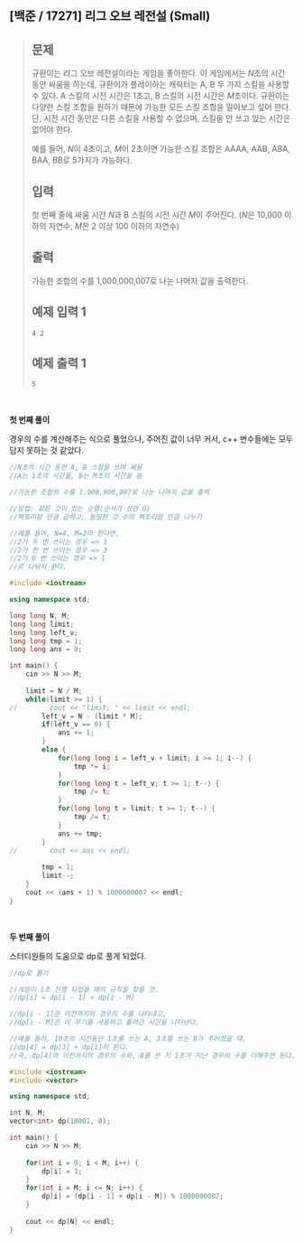 ## [백준 / 17271] 리그 오브 레전설 (Small)

> ## 문제
>
> 규환이는 리그 오브 레전설이라는 게임을 좋아한다. 이 게임에서는 *N*초의 시간 동안 싸움을 하는데, 규환이가 플레이하는 캐릭터는 A, B 두 가지 스킬을 사용할 수 있다.  A 스킬의 시전 시간은 1초고, B 스킬의 시전 시간은 *M*초이다. 규환이는 다양한 스킬 조합을 원하기 때문에 가능한 모든 스킬 조합을 알아보고 싶어 한다. 단, 시전 시간 동안은 다른 스킬을 사용할 수 없으며, 스킬을 안 쓰고 있는 시간은 없어야 한다.
>
> 예를 들어, *N*이 4초이고, *M*이 2초이면 가능한 스킬 조합은 AAAA, AAB, ABA, BAA, BB로 5가지가 가능하다.
>
> ## 입력
>
> 첫 번째 줄에 싸움 시간 *N*과 B 스킬의 시전 시간 *M*이 주어진다. (*N*은 10,000 이하의 자연수, *M*은 2 이상 100 이하의 자연수)
>
> ## 출력
>
> 가능한 조합의 수를 1,000,000,007로 나눈 나머지 값을 출력한다.
>
> ## 예제 입력 1
>
> ```
> 4 2
> ```
>
> ## 예제 출력 1
>
> ```
> 5
> ```

<br>

**첫 번째 풀이**

경우의 수를 계산해주는 식으로 풀었으나, 주어진 값이 너무 커서, c++ 변수들에는 모두 담지 못하는 것 같았다.

```cpp
//N초의 시간 동안 A, B 스킬을 쓰며 싸움
//A는 1초의 시간을, B는 M초의 시간을 씀

//가능한 조합의 수를 1,000,000,007로 나눈 나머지 값을 출력

//방법: 같은 것이 있는 순열(순서가 상관 O)
//팩토리알 만큼 곱하고, 동일한 것 수의 팩토리알 만큼 나누기

//예를 들어, N=4, M=2라 한다면,
//2가 두 번 쓰이는 경우 => 1
//2가 한 번 쓰이는 경우 => 3
//2가 0 번 쓰이는 경우 => 1
//로 나눠서 푼다.

#include <iostream>

using namespace std;

long long N, M;
long long limit;
long long left_v;
long long tmp = 1;
long long ans = 0;

int main() {
    cin >> N >> M;
    
    limit = N / M;
    while(limit >= 1) {
//        cout << "limit: " << limit << endl;
        left_v = N - (limit * M);
        if(left_v == 0) {
            ans += 1;
        }
        else {
            for(long long i = left_v + limit; i >= 1; i--) {
                tmp *= i;
            }
            for(long long t = left_v; t >= 1; t--) {
                tmp /= t;
            }
            for(long long t = limit; t >= 1; t--) {
                tmp /= t;
            }
            ans += tmp;
        }
//        cout << ans << endl;
        
        tmp = 1;
        limit--;
    }
    cout << (ans + 1) % 1000000007 << endl;
}
```

<br>

**두 번째 풀이**

스터디원들의 도움으로 dp로 풀게 되었다.

```cpp
//dp로 풀기

//게임이 i초 진행 되었을 때의 규칙을 찾을 것.
//dp[i] = dp[i - 1] + dp[i - M]

//dp[i - 1]은 이전까지의 경우의 수를 나타내고,
//dp[i - M]은 이 무기를 사용하고 흘러간 시간을 나타낸다.

//예를 들어, 10초의 시간동안 1초를 쓰는 A, 3초를 쓰는 B가 주어졌을 때,
//dp[4] = dp[3] + dp[1]이 된다.
//즉, dp[4]의 이전까지의 경우의 수와, B를 쓴 지 1초가 지난 경우의 수를 더해주면 된다.

#include <iostream>
#include <vector>

using namespace std;

int N, M;
vector<int> dp(10001, 0);

int main() {
    cin >> N >> M;
    
    for(int i = 0; i < M; i++) {
        dp[i] = 1;
    }
    for(int i = M; i <= N; i++) {
        dp[i] = (dp[i - 1] + dp[i - M]) % 1000000007;
    }
    
    cout << dp[N] << endl;
}
```

